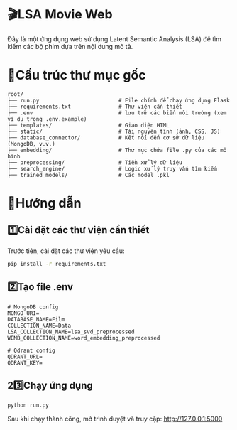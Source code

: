 <!-- 

## 📥Data Retrieval Script

To keep our credentials secure, we use a `.env` file to store the MongoDB connection URI.
```env
MONGO_URI=[your_mongodb_uri]
```

Then use the below script to retrieve data.
```python
from pymongo import MongoClient
import pandas as pd
from dotenv import load_dotenv
import os

# Load environment variables from .env file
load_dotenv()

# Get the MongoDB URI from environment variable
uri = os.getenv("MONGO_URI")

client = MongoClient(
    uri,
    tls=True,
    tlsAllowInvalidCertificates=True
)

db = client["Film"]
collection = db["Data"]
cursor = collection.find({}, {"_id": 0})
df = pd.DataFrame(list(cursor))
``` -->

🎬LSA Movie Web
=

Đây là một ứng dụng web sử dụng Latent Semantic Analysis (LSA) để tìm kiếm các bộ phim dựa trên nội dung mô tả.

# 📃Cấu trúc thư mục gốc
```
root/
├── run.py                         # File chính để chạy ứng dụng Flask
├── requirements.txt               # Thư viện cần thiết
├── .env                           # lưu trữ các biến môi trường (xem ví dụ trong .env.example)
├── templates/                     # Giao diện HTML
├── static/                        # Tài nguyên tĩnh (ảnh, CSS, JS)
├── database_connector/            # Kết nối đến cơ sở dữ liệu (MongoDB, v.v.)
├── embedding/                     # Thư mục chứa file .py của các mô hình
├── preprocessing/                 # Tiền xử lý dữ liệu
├── search_engine/                 # Logic xử lý truy vấn tìm kiếm
├── trained_models/                # Các model .pkl

```

# 📖Hướng dẫn
## 1️⃣Cài đặt các thư viện cần thiết
Trước tiên, cài đặt các thư viện yêu cầu:

```bash
pip install -r requirements.txt
```

## 2️⃣Tạo file .env
```
# MongoDB config
MONGO_URI=
DATABASE_NAME=Film
COLLECTION_NAME=Data
LSA_COLLECTION_NAME=lsa_svd_preprocessed
WEMB_COLLECTION_NAME=word_embedding_preprocessed

# Qdrant config
QDRANT_URL=
QDRANT_KEY=
```

## 2️3️⃣Chạy ứng dụng
```python
python run.py
```
Sau khi chạy thành công, mở trình duyệt và truy cập: http://127.0.0.1:5000

